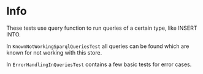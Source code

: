 # Info

These tests use query function to run queries of a certain type, like INSERT INTO.

In `KnownNotWorkingSparqlQueriesTest` all queries can be found which are known for not working with this store.

In `ErrorHandlingInQueriesTest` contains a few basic tests for error cases.
